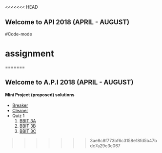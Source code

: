 <<<<<<< HEAD
## Welcome to API 2018 (APRIL - AUGUST)
#Code-mode
# assignment
=======
## Welcome to A.P.I 2018 (APRIL - AUGUST)

#### Mini Project (proposed) solutions
- [Breaker](http://206.189.30.173/api-2018-apr-to-aug/breaker/index.php)
- [Cleaner](http://206.189.30.173/api-2018-apr-to-aug/strings/index.php)
- Quiz 1
  1. [BBIT 3A](http://206.189.30.173/api-2018-apr-to-aug/rewind1/bbit3a.php)
  1. [BBIT 3B](http://206.189.30.173/api-2018-apr-to-aug/rewind1/bbit3b.php)
  1. [BBIT 3C](http://206.189.30.173/api-2018-apr-to-aug/rewind1/bbit3c.php)
>>>>>>> 3ae8c8f773bf6c3158e18fd5b47bdc7a29e3c067
